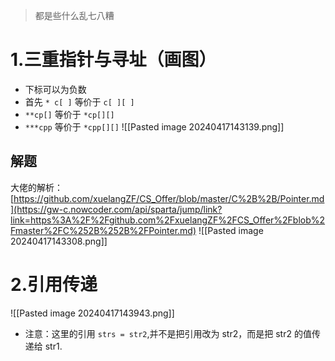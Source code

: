 > 都是些什么乱七八糟
# 1.三重指针与寻址（画图）
- 下标可以为负数
- 首先 `* c[ ]` 等价于 `c[ ][ ]`
- `**cp[]` 等价于 `*cp[][]`
- `***cpp` 等价于 `*cpp[][]`
![[Pasted image 20240417143139.png]]
##  解题
大佬的解析：
 [https://github.com/xuelangZF/CS_Offer/blob/master/C%2B%2B/Pointer.md](https://gw-c.nowcoder.com/api/sparta/jump/link?link=https%3A%2F%2Fgithub.com%2FxuelangZF%2FCS_Offer%2Fblob%2Fmaster%2FC%252B%252B%2FPointer.md)
![[Pasted image 20240417143308.png]]

# 2.引用传递
![[Pasted image 20240417143943.png]]
- 注意：这里的引用 `strs = str2`,并不是把引用改为 str2，而是把 str2 的值传递给 str1.
